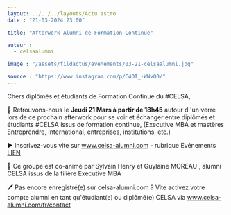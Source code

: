 ```yaml
---
layout: ../../../layouts/Actu.astro
date : "21-03-2024 23:00"

title: "Afterwork Alumni de Formation Continue"

auteur :
  - celsaalumni

image : "/assets/fildactus/evenements/03-21-celsaalumni.jpg"

source : "https://www.instagram.com/p/C4OI_-WNvQ0/"
---
```


Chers diplômés et étudiants de Formation Continue du #CELSA,

📅 Retrouvons-nous le __Jeudi 21 Mars à partir de 18h45__ autour d 'un verre lors de ce prochain afterwork pour se voir et échanger entre diplômés et étudiants #CELSA issus de formation continue, (Executive MBA et mastères Entreprendre, International, entreprises, institutions, etc.)

▶ Inscrivez-vous vite sur www.celsa-alumni.com - rubrique Evénements [LIEN](https://www.celsa-alumni.com/fr/event/afterwork-des-alumni-formation-continue-rdv-le-21-mars/2024/03/10/157)

📌 Ce groupe est co-animé par Sylvain Henry et Guylaine MOREAU , alumni CELSA issus de la filière Executive MBA

🖊️ Pas encore enregistré(e) sur celsa-alumni.com ? Vite activez votre compte alumni en tant qu'étudiant(e) ou diplômé(e) CELSA via www.celsa-alumni.com/fr/contact